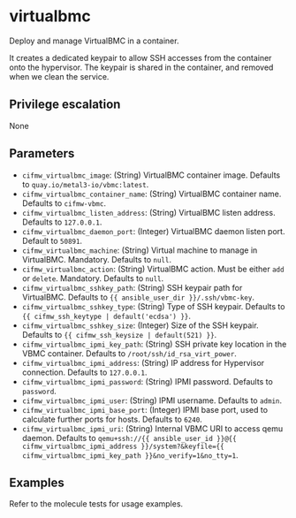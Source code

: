# virtualbmc
Deploy and manage VirtualBMC in a container.

It creates a dedicated keypair to allow SSH accesses from the container onto the
hypervisor. The keypair is shared in the container, and removed when we clean the
service.

## Privilege escalation
None

## Parameters
* `cifmw_virtualbmc_image`: (String) VirtualBMC container image. Defaults to `quay.io/metal3-io/vbmc:latest`.
* `cifmw_virtualbmc_container_name`: (String) VirtualBMC container name. Defaults to `cifmw-vbmc`.
* `cifmw_virtualbmc_listen_address`: (String) VirtualBMC listen address. Defaults to `127.0.0.1`.
* `cifmw_virtualbmc_daemon_port`: (Integer) VirtualBMC daemon listen port. Default to `50891`.
* `cifmw_virtualbmc_machine`: (String) Virtual machine to manage in VirtualBMC. Mandatory. Defaults to `null`.
* `cifmw_virtualbmc_action`: (String) VirtualBMC action. Must be either `add` or `delete`. Mandatory. Defaults to `null`.
* `cifmw_virtualbmc_sshkey_path`: (String) SSH keypair path for VirtualBMC. Defaults to `{{ ansible_user_dir }}/.ssh/vbmc-key`.
* `cifmw_virtualbmc_sshkey_type`: (String) Type of SSH keypair. Defaults to `{{ cifmw_ssh_keytype | default('ecdsa') }}`.
* `cifmw_virtualbmc_sshkey_size`: (Integer) Size of the SSH keypair. Defaults to `{{ cifmw_ssh_keysize | default(521) }}`.
* `cifmw_virtualbmc_ipmi_key_path`: (String) SSH private key location in the VBMC container. Defaults to `/root/ssh/id_rsa_virt_power`.
* `cifmw_virtualbmc_ipmi_address`: (String) IP address for Hypervisor connection. Defaults to `127.0.0.1`.
* `cifmw_virtualbmc_ipmi_password`: (String) IPMI password. Defaults to `password`.
* `cifmw_virtualbmc_ipmi_user`: (String) IPMI username. Defaults to `admin`.
* `cifmw_virtualbmc_ipmi_base_port`: (Integer) IPMI base port, used to calculate further ports for hosts. Defaults to `6240`.
* `cifmw_virtualbmc_ipmi_uri`: (String) Internal VBMC URI to access qemu daemon. Defaults to
  `qemu+ssh://{{ ansible_user_id }}@{{ cifmw_virtualbmc_ipmi_address }}/system?&keyfile={{ cifmw_virtualbmc_ipmi_key_path }}&no_verify=1&no_tty=1`.


## Examples
Refer to the molecule tests for usage examples.
